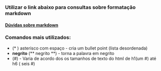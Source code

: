 ###  Utilizar o link abaixo para consultas sobre formatação markdown

#### [Dúvidas sobre markdown](https://docs.moodle.org/400/en/Markdown)

### Comandos mais utilizados:

* (* ) asterisco com espaço - cria um bullet point (lista desordenada)
* **negrito** (** negrito **) - torna a palavra em negrito
*  (#) - Varia de acordo dos os tamanhos de texto do html de h1(um #) até h6 ( seis #)





